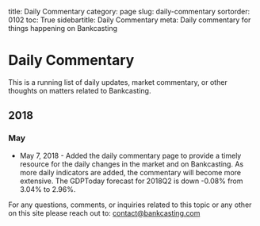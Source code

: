 ﻿title: Daily Commentary
category: page
slug: daily-commentary
sortorder: 0102
toc: True
sidebartitle: Daily Commentary
meta: Daily commentary for things happening on Bankcasting


# Daily Commentary
This is a running list of daily updates, market commentary, or other thoughts on matters related to Bankcasting. 

## 2018

### May

* May 7, 2018 - Added the daily commentary page to provide a timely resource for the daily changes in the market and on Bankcasting. As more daily indicators are added, the commentary will become more extensive. The GDPToday forecast for 2018Q2 is down -0.08% from 3.04% to 2.96%.


For any questions, comments, or inquiries related to this topic or any other on this site please reach out to: contact@bankcasting.com